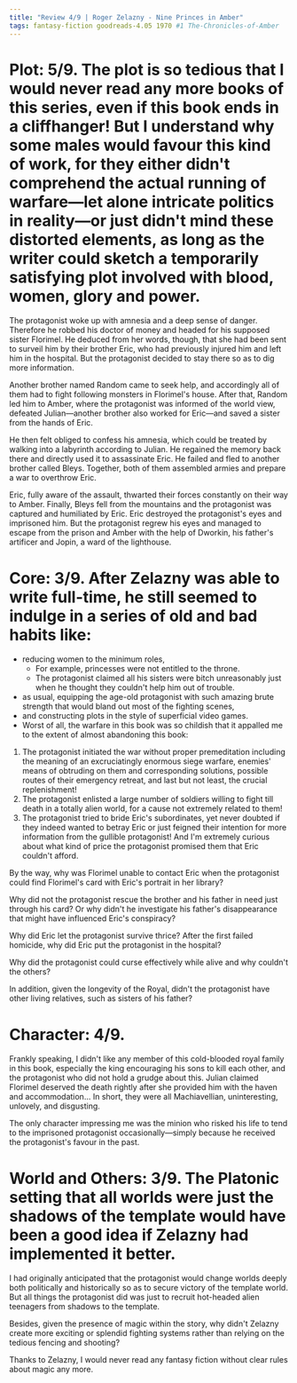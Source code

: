 ```yaml
---
title: "Review 4/9 | Roger Zelazny - Nine Princes in Amber"
tags: fantasy-fiction goodreads-4.05 1970 #1 The-Chronicles-of-Amber
---
```


# Plot: 5/9. The plot is so tedious that I would never read any more books of this series, even if this book ends in a cliffhanger! But I understand why some males would favour this kind of work, for they either didn't comprehend the actual running of warfare—let alone intricate politics in reality—or just didn't mind these distorted elements, as long as the writer could sketch a temporarily satisfying plot involved with blood, women, glory and power.
The protagonist woke up with amnesia and a deep sense of danger.
Therefore he robbed his doctor of money and headed for his supposed sister Florimel.
He deduced from her words, though, that she had been sent to surveil him by their brother Eric, who had previously injured him and left him in the hospital. But the protagonist decided to stay there so as to dig more information.

Another brother named Random came to seek help, and accordingly all of them had to fight following monsters in Florimel's house. After that, Random led him to Amber, where the protagonist was informed of the world view, defeated Julian—another brother also worked for Eric—and saved a sister from the hands of Eric. 

He then felt obliged to confess his amnesia, which could be treated by walking into a labyrinth according to Julian. He regained the memory back there and directly used it to assassinate Eric.
He failed and fled to another brother called Bleys. Together, both of them assembled armies and prepare a war to overthrow Eric.

Eric, fully aware of the assault, thwarted their forces constantly on their way to Amber. Finally, Bleys fell from the mountains and the protagonist was captured and humiliated by Eric. Eric destroyed the protagonist's eyes and imprisoned him. But the protagonist regrew his eyes and managed to escape from the prison and Amber with the help of Dworkin, his father's artificer and Jopin, a ward of the lighthouse.



# Core: 3/9. After Zelazny was able to write full-time, he still seemed to indulge in a series of old and bad habits like:
+ reducing women to the minimum roles,
	+ For example, princesses were not entitled to the throne.
	+ The protagonist claimed all his sisters were bitch unreasonably just when he thought they couldn't help him out of trouble.
+ as usual, equipping the age-old protagonist with such amazing brute strength that would bland out most of the fighting scenes,
+ and constructing plots in the style of superficial video games.
+ Worst of all, the warfare in this book was so childish that it appalled me to the extent of almost abandoning this book:

1. The protagonist initiated the war without proper premeditation including the meaning of an excruciatingly enormous siege warfare, enemies' means of obtruding on them and corresponding solutions, possible routes of their emergency retreat, and last but not least, the crucial replenishment!
2. The protagonist enlisted a large number of soldiers willing to fight till death in a totally alien world, for a cause not extremely related to them!
3. The protagonist tried to bride Eric's subordinates, yet never doubted if they indeed wanted to betray Eric or just feigned their intention for more information from the gullible protagonist! And I'm extremely curious about what kind of price the protagonist promised them that Eric couldn't afford.


By the way, why was Florimel unable to contact Eric when the protagonist could find Florimel's card with Eric's portrait in her library?

Why did not the protagonist rescue the brother and his father in need just through his card? Or why didn't he investigate his father's disappearance that might have influenced Eric's conspiracy?

Why did Eric let the protagonist survive thrice? After the first failed homicide, why did Eric put the protagonist in the hospital?

Why did the protagonist could curse effectively while alive and why couldn't the others?

In addition, given the longevity of the Royal, didn't the protagonist have other living relatives, such as sisters of his father?

# Character: 4/9. 
Frankly speaking, I didn't like any member of this cold-blooded royal family in this book, especially the king encouraging his sons to kill each other, and the protagonist who did not hold a grudge about this. Julian claimed Florimel deserved the death rightly after she provided him with the haven and accommodation...
In short, they were all Machiavellian, uninteresting, unlovely, and disgusting.

The only character impressing me was the minion who risked his life to tend to the imprisoned protagonist occasionally—simply because he received the protagonist's favour in the past.


# World and Others: 3/9. The Platonic setting that all worlds were just the shadows of the template would have been a good idea if Zelazny had implemented it better.
I had originally anticipated that the protagonist would change worlds deeply both politically and historically so as to secure victory of the template world.
But all things the protagonist did was just to recruit hot-headed alien teenagers from shadows to the template.

Besides, given the presence of magic within the story, why didn't Zelazny create more exciting or splendid fighting systems rather than relying on the tedious fencing and shooting?

Thanks to Zelazny, I would never read any fantasy fiction without clear rules about magic any more.
